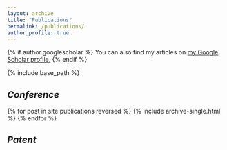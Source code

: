 ```yaml
---
layout: archive
title: "Publications"
permalink: /publications/
author_profile: true
---
```


{% if author.googlescholar %}
  You can also find my articles on <u><a href="{{author.googlescholar}}">my Google Scholar profile</a>.</u>
{% endif %}

{% include base_path %}

## <i>Conference</i>
{% for post in site.publications reversed %}
  {% include archive-single.html %}
{% endfor %}

## <i>Patent</i>

